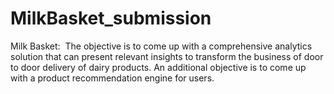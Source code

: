 # MilkBasket_submission
Milk   Basket:     ​ The   objective   is   to   come   up   with   a   comprehensive   analytics   solution   that   can   present   relevant   insights   to   transform   the   business   of   door   to   door   delivery   of   dairy   products.   An additional objective is to come up with a product recommendation engine for users.
